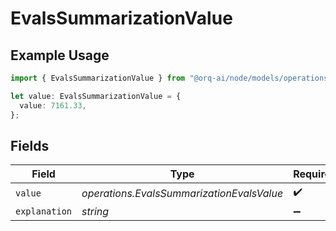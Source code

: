 # EvalsSummarizationValue

## Example Usage

```typescript
import { EvalsSummarizationValue } from "@orq-ai/node/models/operations";

let value: EvalsSummarizationValue = {
  value: 7161.33,
};
```

## Fields

| Field                                     | Type                                      | Required                                  | Description                               |
| ----------------------------------------- | ----------------------------------------- | ----------------------------------------- | ----------------------------------------- |
| `value`                                   | *operations.EvalsSummarizationEvalsValue* | :heavy_check_mark:                        | N/A                                       |
| `explanation`                             | *string*                                  | :heavy_minus_sign:                        | N/A                                       |